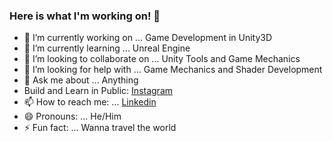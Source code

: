 ### Here is what I'm working on! 👋

- 🔭 I’m currently working on ... Game Development in Unity3D
- 🌱 I’m currently learning ... Unreal Engine
- 👯 I’m looking to collaborate on ... Unity Tools and Game Mechanics
- 🤔 I’m looking for help with ... Game Mechanics and Shader Development
- 💬 Ask me about ... Anything
- Build and Learn in Public: [Instagram](https://www.instagram.com/gamedevsnippet/)
- 📫 How to reach me: ... [Linkedin](https://www.linkedin.com/in/muhammad-momin-80b61586/)
- 😄 Pronouns: ... He/Him
- ⚡ Fun fact: ... Wanna travel the world

